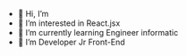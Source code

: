 - 👋 Hi, I’m <Elian>
- 👀 I’m interested in React.jsx
- 🌱 I’m currently learning Engineer informatic
- 🍙 I’m Developer Jr Front-End 
